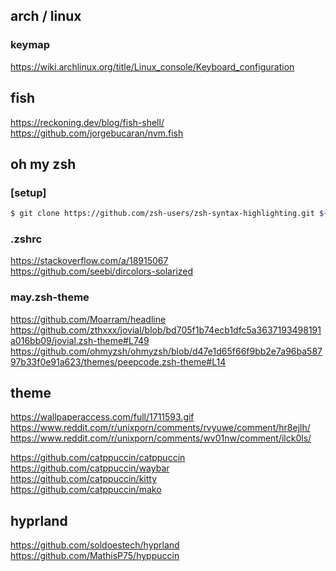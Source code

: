 ## arch / linux

### keymap

https://wiki.archlinux.org/title/Linux_console/Keyboard_configuration

## fish

https://reckoning.dev/blog/fish-shell/  
https://github.com/jorgebucaran/nvm.fish

## oh my zsh

### [setup]

```sh
$ git clone https://github.com/zsh-users/zsh-syntax-highlighting.git ${ZSH_CUSTOM:-~/.oh-my-zsh/custom}/plugins/zsh-syntax-highlighting
```

### .zshrc

https://stackoverflow.com/a/18915067  
https://github.com/seebi/dircolors-solarized

### may.zsh-theme

https://github.com/Moarram/headline  
https://github.com/zthxxx/jovial/blob/bd705f1b74ecb1dfc5a3637193498191a016bb09/jovial.zsh-theme#L749  
https://github.com/ohmyzsh/ohmyzsh/blob/d47e1d65f66f9bb2e7a96ba58797b33f0e91a623/themes/peepcode.zsh-theme#L14

## theme

https://wallpaperaccess.com/full/1711593.gif  
https://www.reddit.com/r/unixporn/comments/rvyuwe/comment/hr8ejlh/  
https://www.reddit.com/r/unixporn/comments/wv01nw/comment/ilck0ls/

https://github.com/catppuccin/catppuccin  
https://github.com/catppuccin/waybar  
https://github.com/catppuccin/kitty  
https://github.com/catppuccin/mako

## hyprland

https://github.com/soldoestech/hyprland  
https://github.com/MathisP75/hyppuccin
